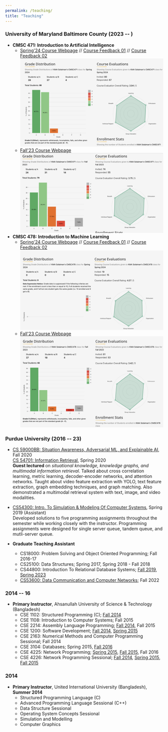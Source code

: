 ```yaml
---
permalink: /teaching/
title: "Teaching"
---
```


### University of Maryland Baltimore County (2023 -- )
- **CMSC 471: Introduction to Artificial Intelligence**
    - [Spring'24 Course Webpage](https://umbc-cmsc471.github.io/spring2024/) // [Course Feedback 01](/files/direct-feedback-sp24/Instructor%20Report%20-%20CMSC%20471%2001%20Artificial%20Intelligence%20%20KMA%20Solaiman_8c693f70-77e7-4b17-bd81-3d37cae940b6en-US.pdf) // [Course Feedback 02](/files/direct-feedback-sp24/Instructor%20Report%20-%20CMSC%20471%2002%20Artificial%20Intelligence%20%20KMA%20Solaiman_f2151694-7aa4-4688-8df6-a2426f1203a3en-US.pdf) ![GritView Rating](/images/review/471-sp24.png)
    - [Fall'23 Course Webpage](https://umbc-cmsc471.github.io/fall2023-public/)![GritView Rating](/images/review/471-fa23.png)
- **CMSC 478: Introduction to Machine Learning**
    - [Spring'24 Course Webpage](https://umbc-cmsc478.github.io/spring2024/) // [Course Feedback 01](/files/direct-feedback-sp24/Instructor%20Report%20-%20CMSC%20478%2002%20Intro%20to%20Machine%20Learning%20%20KMA%20Solaiman_333ee1b4-84f4-46ea-ae74-12419103ada2en-US.pdf) // [Course Feedback 02](/files/direct-feedback-sp24/Instructor%20Report%20-%20CMSC%20478%2004%20Intro%20to%20Machine%20Learning%20%20KMA%20Solaiman_9d0d4130-cc46-49c2-b790-7b6f4960f6d4en-US.pdf) ![GritView Rating](/images/review/478-sp24.png)
    - [Fall'23 Course Webpage](https://umbc-cmsc478.github.io/fall2023-public/)![GritView Rating](/images/review/478-fa23.png)

### Purdue University (2016 -- 23)
- [CS 59000BB: Situation Awareness, Adversarial ML, and Explainable AI](https://www.cs.purdue.edu/homes/bb/2020-fall-cs590bb/),  Fall 2020 <br>
[CS 54701: Information Retrieval](https://www.cs.purdue.edu/homes/clifton/cs54701/), Spring 2020 <br>
<b> Guest lectured </b> on <i>situational knowledge, knowledge graphs, and multimodal information retrieval</i>. Talked about cross correlation learning, metric learning, decoder-encoder networks, and attention networks. Taught about video feature extraction with YOLO, text feature extraction, graph embedding techniques, and graph matching. Also demonstrated a multimodal retrieval system with text, image, and video modalities.
- [CS54300: Intro. To Simulation & Modeling Of Computer Systems](https://sites.google.com/site/kmasolaiman/courses/spring2019/cs543), Spring 2019 (Assistant) <br>
Developed solutions to five programming assignments throughout the semester while working closely with the instructor. Programming assignments were designed for single server queue, tandem queue, and mutli-server queue.

- <b>Graduate Teaching Assistant</b>
    - CS18000: Problem Solving and Object Oriented Programming; Fall 2016-17
    - CS25100: Data Structures; Spring 2017, Spring 2018 - Fall 2018
    - CS44800: Introduction To Relational Database Systems; [Fall 2019](https://www.cs.purdue.edu/homes/bb/cs448f19/), [Spring 2023](https://www.cs.purdue.edu/homes/bb/cs448s23/index.html)
    - [CS53600: Data Communication and Computer Networks](https://gitlab.com/purdue-cs536/fall-2022/public); Fall 2022

### 2014 -- 16
- <b>Primary Instructor</b>, Ahsanullah University of Science & Technology (Bangladesh)
    - CSE 1102: Structured Programming (C); [Fall 2014](https://sites.google.com/site/kmasolaiman/courses/fall-2014/cse-1102)
    - CSE 1108: Introduction to Computer Systems; Fall 2015
    - CSE 2214: Assembly Language Programming; [Fall 2014](https://sites.google.com/site/kmasolaiman/courses/fall-2014/cse-1108), Fall 2015
    - CSE 1200: Software Development; [Fall 2014](https://sites.google.com/site/kmasolaiman/courses/fall-2014/cse-1200), [Spring 2015](https://sites.google.com/site/kmasolaiman/courses/spring-2015/cse-1200)
    - CSE 2163: Numerical Methods and Computer Programming Sessional; Fall 2014
    - CSE 3104: Databases; Spring 2015, [Fall 2016](https://sites.google.com/site/kmasolaiman/courses/spring-2016/cse-3104)
    - CSE 4225: Network Programming; [Spring 2015](https://sites.google.com/site/kmasolaiman/courses/spring-2015/cse-4225), [Fall 2015](https://sites.google.com/site/kmasolaiman/courses/fall-2015/cse-4225), Fall 2016
    - CSE 4226: Network Programming Sessional; [Fall 2014](https://sites.google.com/site/kmasolaiman/courses/fall-2014/cse-426), [Spring 2015](https://sites.google.com/site/kmasolaiman/courses/spring-2015/cse-4226), [Fall 2015](https://sites.google.com/site/kmasolaiman/courses/fall-2015/cse-4226)


### 2014
- <b>Primary Instructor</b>, United International University (Bangladesh), **Summer 2014**
    - Structured Programming Language (C)
    - Advanced Programming Language Sessional (C++)
    - Data Structure Sessional
    - Operating System Concepts Sessional
    - Simulation and Modelling
    - Computer Graphics
